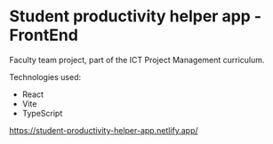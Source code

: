 # Student productivity helper app - FrontEnd
Faculty team project, part of the ICT Project Management curriculum.

Technologies used:
<ul>
  <li>React</li>
  <li>Vite</li>
  <li>TypeScript</li>
</ul> 

https://student-productivity-helper-app.netlify.app/
